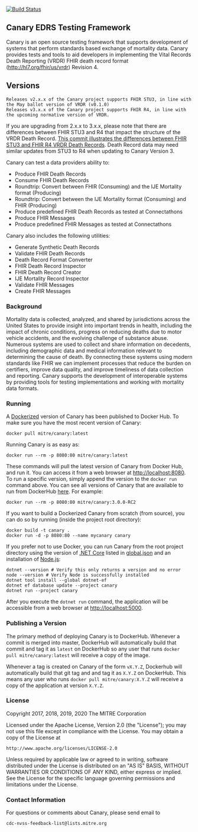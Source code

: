 [![Build Status](https://travis-ci.org/nightingaleproject/canary.svg?branch=master)](https://travis-ci.org/nightingaleproject/canary)

## Canary EDRS Testing Framework

Canary is an open source testing framework that supports development of systems that perform standards based exchange of mortality data. Canary provides tests and tools to aid developers in implementing the Vital Records Death Reporting (VRDR) FHIR death record format (http://hl7.org/fhir/us/vrdr) Revision 4.

## Versions

    Releases v2.x.x of the Canary project supports FHIR STU3, in line with the May ballot version of VRDR (v0.1.0)
    Releases v3.x.x of the Canary project supports FHIR R4, in line with the upcoming normative version of VRDR.

If you are upgrading from 2.x.x to 3.x.x, please note that there are differences between FHIR STU3 and R4 that impact the structure of the VRDR Death Record. [This commit illustrates the differences between FHIR STU3 and FHIR R4 VRDR Death Records](https://github.com/nightingaleproject/vrdr-dotnet/commit/2b4c2026fdab80e7233f3a7d7ed6e17d5d63f38e). Death Record data may need similar updates from STU3 to R4 when updating to Canary Version 3.

Canary can test a data providers ability to:
- Produce FHIR Death Records
- Consume FHIR Death Records
- Roundtrip: Convert between FHIR (Consuming) and the IJE Mortality format (Producing)
- Roundtrip: Convert between the IJE Mortality format (Consuming) and FHIR (Producing)
- Produce predefined FHIR Death Records as tested at Connectathons
- Produce FHIR Messages
- Produce predefined FHIR Messages as tested at Connectathons

Canary also includes the following utilities:
- Generate Synthetic Death Records
- Validate FHIR Death Records
- Death Record Format Converter
- FHIR Death Record Inspector
- FHIR Death Record Creator
- IJE Mortality Record Inspector
- Validate FHIR Messages
- Create FHIR Messages

### Background

Mortality data is collected, analyzed, and shared by jurisdictions across the United States to provide insight into important trends in health, including the impact of chronic conditions, progress on reducing deaths due to motor vehicle accidents, and the evolving challenge of substance abuse. Numerous systems are used to collect and share information on decedents, including demographic data and medical information relevant to determining the cause of death. By connecting these systems using modern standards like FHIR we can implement processes that reduce the burden on certifiers, improve data quality, and improve timeliness of data collection and reporting. Canary supports the development of interoperable systems by providing tools for testing implementations and working with mortality data formats.

### Running

A [Dockerized](https://www.docker.com/get-started) version of Canary has been published to Docker Hub. To make sure you have the most recent version of Canary:

```
docker pull mitre/canary:latest
```

Running Canary is as easy as:

```
docker run --rm -p 8080:80 mitre/canary:latest
```

These commands will pull the latest version of Canary from Docker Hub, and run it. You can access it from a web browser at [http://localhost:8080](http://localhost:8080). To run a specific version, simply append the version to the `docker run` command above. You can see all versions of Canary that are available to run from DockerHub [here](https://hub.docker.com/r/mitre/canary/tags). For example:

```
docker run --rm -p 8080:80 mitre/canary:3.0.0-RC2
```

If you want to build a Dockerized Canary from scratch (from source), you can do so by running (inside the project root directory):

```
docker build -t canary .
docker run -d -p 8080:80 --name mycanary canary
```

If you prefer not to use Docker, you can run Canary from the root project directory using the version of [.NET Core](https://dotnet.microsoft.com/download) listed in [global.json](global.json) and an installation of [Node.js](https://nodejs.org/):

```
dotnet --version # Verify this only returns a version and no error
node --version # Verify Node is successfully installed
dotnet tool install --global dotnet-ef
dotnet ef database update --project canary
dotnet run --project canary
```

After you execute the `dotnet run` command, the application will be accessible from a web browser at [http://localhost:5000](http://localhost:5000).

### Publishing a Version

The primary method of deploying Canary is to DockerHub. Whenever a commit is merged into master, DockerHub will automatically build that commit and tag it as `latest` on DockerHub so any user that runs `docker pull mitre/canary:latest` will receive a copy of the image.

Whenever a tag is created on Canary of the form `vX.Y.Z`, Dockerhub will automatically build that git tag and and tag it as `X.Y.Z` on DockerHub. This means any user who runs `docker pull mitre/canary:X.Y.Z` will receive a copy of the application at version `X.Y.Z`.

### License

Copyright 2017, 2018, 2019, 2020 The MITRE Corporation

Licensed under the Apache License, Version 2.0 (the "License"); you may not use this file except in compliance with the License. You may obtain a copy of the License at

```
http://www.apache.org/licenses/LICENSE-2.0
```

Unless required by applicable law or agreed to in writing, software distributed under the License is distributed on an "AS IS" BASIS, WITHOUT WARRANTIES OR CONDITIONS OF ANY KIND, either express or implied. See the License for the specific language governing permissions and limitations under the License.

### Contact Information

For questions or comments about Canary, please send email to

    cdc-nvss-feedback-list@lists.mitre.org
